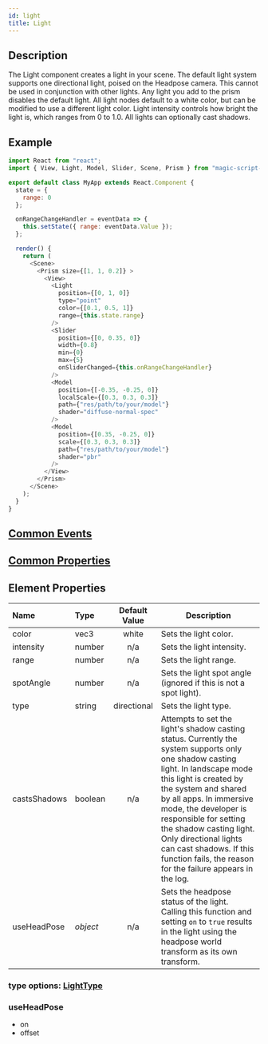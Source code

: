 ```yaml
---
id: light
title: Light
---
```



## Description

The Light component creates a light in your scene. The default light system supports one directional light, poised on the Headpose camera. This cannot be used in conjunction with other lights. Any light you add to the prism disables the default light. All light nodes default to a white color, but can be modified to use a different light color. Light intensity controls how bright the light is, which ranges from 0 to 1.0. All lights can optionally cast shadows.

## Example

```javascript
import React from "react";
import { View, Light, Model, Slider, Scene, Prism } from "magic-script-components";

export default class MyApp extends React.Component {
  state = {
    range: 0
  };

  onRangeChangeHandler = eventData => {
    this.setState({ range: eventData.Value });
  };

  render() {
    return (
      <Scene>
        <Prism size={[1, 1, 0.2]} >
          <View>
            <Light
              position={[0, 1, 0]}
              type="point"
              color={[0.1, 0.5, 1]}
              range={this.state.range}
            />
            <Slider
              position={[0, 0.35, 0]}
              width={0.8}
              min={0}
              max={5}
              onSliderChanged={this.onRangeChangeHandler}
            />
            <Model
              position={[-0.35, -0.25, 0]}
              localScale={[0.3, 0.3, 0.3]}
              path={"res/path/to/your/model"}
              shader="diffuse-normal-spec"
            />
            <Model
              position={[0.35, -0.25, 0]}
              scale={[0.3, 0.3, 0.3]}
              path={"res/path/to/your/model"}
              shader="pbr"
            />
          </View>
        </Prism>
      </Scene>
    );
  }
}
```

## [Common Events](../events/CommonEvents.md)

## [Common Properties](../types/Properties.md)

## Element Properties

| Name         | Type     | Default Value | Description |
| :----------- | :------- | :-----------: | ----------- |
| color        | vec3     | white | Sets the light color. |
| intensity    | number   | n/a | Sets the light intensity. |
| range        | number   | n/a | Sets the light range. |
| spotAngle    | number   | n/a | Sets the light spot angle (ignored if this is not a spot light). |
| type         | string   | directional | Sets the light type. |
| castsShadows | boolean  | n/a | Attempts to set the light's shadow casting status. Currently the system supports only one shadow casting light. In landscape mode this light is created by the system and shared by all apps. In immersive mode, the developer is responsible for setting the shadow casting light. Only directional lights can cast shadows. If this function fails, the reason for the failure appears in the log. |
| useHeadPose  | _object_ | n/a | Sets the headpose status of the light. Calling this function and setting `on` to `true` results in the light using the headpose world transform as its own transform. |


### type options: [LightType](../types/LightType.md)

### useHeadPose

- on
- offset
